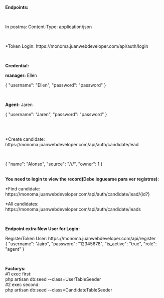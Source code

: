 
<p><strong>Endpoints:</strong></p><br>
<p>In postma: Content-Type: application/json</p><br>
<p>*Token Login: https://monoma.juanwebdeveloper.com/api/auth/login</p>
<br>
<p><strong>Credential:</strong></p>
<p><strong>manager:</strong> Ellen</p>
<p>
{
    "username": "Ellen",
    "password": "password"
}
</p>
<br>
<p><strong>Agent:</strong> Jaren</p>
<p>
{
    "username": "Jaren",
    "password": "password"
}
</p>
<br>
<br>
<p>*Create candidate: https://monoma.juanwebdeveloper.com/api/auth/candidate/lead</p><br>
<p>
{
    "name": "Alonso",
    "source": "///",
    "owner": 1
}
</p><br>
<strong>You need to login to view the record(Debe loguearse para ver registros):</strong><br>
<p>*Find candidate: https://monoma.juanwebdeveloper.com/api/auth/candidate/lead/{id?}</p>
<p>*All candidates: https://monoma.juanwebdeveloper.com/api/auth/candidate/leads</p>
<br>
<p><strong>Endpoint extra New User for Login:</strong></p>
<p>RegisterToken User: https://monoma.juanwebdeveloper.com/api/register
<br>
{
    "username": "Jairo",
    "password": "12345678",
    "is_active": "true",
    "role": "agent"
}
</p>
<br>
<p>
<strong>Factorys:</strong><br>
#1 exec first: <br>
php artisan db:seed --class=UserTableSeeder <br>
#2 exec second: <br>
php artisan db:seed --class=CandidateTableSeeder
</p>
